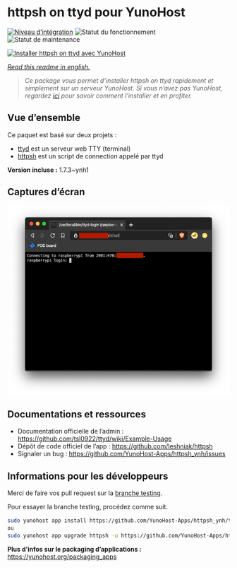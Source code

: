 <!--
N.B.: This README was automatically generated by https://github.com/YunoHost/apps/tree/master/tools/README-generator
It shall NOT be edited by hand.
-->

# httpsh on ttyd pour YunoHost

[![Niveau d’intégration](https://dash.yunohost.org/integration/httpsh.svg)](https://dash.yunohost.org/appci/app/httpsh) ![Statut du fonctionnement](https://ci-apps.yunohost.org/ci/badges/httpsh.status.svg) ![Statut de maintenance](https://ci-apps.yunohost.org/ci/badges/httpsh.maintain.svg)

[![Installer httpsh on ttyd avec YunoHost](https://install-app.yunohost.org/install-with-yunohost.svg)](https://install-app.yunohost.org/?app=httpsh)

*[Read this readme in english.](./README.md)*

> *Ce package vous permet d’installer httpsh on ttyd rapidement et simplement sur un serveur YunoHost.
Si vous n’avez pas YunoHost, regardez [ici](https://yunohost.org/#/install) pour savoir comment l’installer et en profiter.*

## Vue d’ensemble

Ce paquet est basé sur deux projets :
* [ttyd](https://tsl0922.github.io/ttyd) est un serveur web TTY (terminal)
* [httpsh](https://github.com/leshniak/httpsh) est un script de connection appelé par ttyd


**Version incluse :** 1.7.3~ynh1

## Captures d’écran

![Capture d’écran de httpsh on ttyd](./doc/screenshots/httpsh.png)

## Documentations et ressources

* Documentation officielle de l’admin : <https://github.com/tsl0922/ttyd/wiki/Example-Usage>
* Dépôt de code officiel de l’app : <https://github.com/leshniak/httpsh>
* Signaler un bug : <https://github.com/YunoHost-Apps/httpsh_ynh/issues>

## Informations pour les développeurs

Merci de faire vos pull request sur la [branche testing](https://github.com/YunoHost-Apps/httpsh_ynh/tree/testing).

Pour essayer la branche testing, procédez comme suit.

``` bash
sudo yunohost app install https://github.com/YunoHost-Apps/httpsh_ynh/tree/testing --debug
ou
sudo yunohost app upgrade httpsh -u https://github.com/YunoHost-Apps/httpsh_ynh/tree/testing --debug
```

**Plus d’infos sur le packaging d’applications :** <https://yunohost.org/packaging_apps>